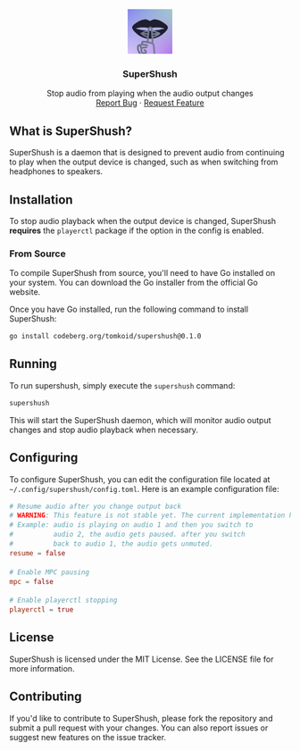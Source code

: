<div align="center">
  <a href="https://codeberg.org/tomkoid/supershush">
    <img src="assets/logo.png" alt="Logo" width="80" height="80">
  </a>

  <h3 align="center">SuperShush</h3>

  <p align="center">
    Stop audio from playing when the audio output changes
    <br />
    <a href="https://codeberg.org/tomkoid/supershush/issues/new">Report Bug</a>
    ·
    <a href="https://codeberg.org/tomkoid/supershush/issues/new">Request Feature</a>
  </p>
</div>

## What is SuperShush?

SuperShush is a daemon that is designed to prevent audio from continuing to play when the output device is changed, such as when switching from headphones to speakers.

## Installation

To stop audio playback when the output device is changed, SuperShush **requires** the `playerctl` package if the option in the config is enabled.

### From Source

To compile SuperShush from source, you'll need to have Go installed on your system. You can download the Go installer from the official Go website.

Once you have Go installed, run the following command to install SuperShush:

```bash
go install codeberg.org/tomkoid/supershush@0.1.0
```

## Running

To run supershush, simply execute the `supershush` command:

```bash
supershush
```

This will start the SuperShush daemon, which will monitor audio output changes and stop audio playback when necessary.

## Configuring

To configure SuperShush, you can edit the configuration file located at `~/.config/supershush/config.toml`. Here is an example configuration file:

```toml
# Resume audio after you change output back
# WARNING: This feature is not stable yet. The current implementation has big issues.
# Example: audio is playing on audio 1 and then you switch to
#          audio 2, the audio gets paused. after you switch
#          back to audio 1, the audio gets unmuted.
resume = false

# Enable MPC pausing 
mpc = false

# Enable playerctl stopping 
playerctl = true
```

## License
 
SuperShush is licensed under the MIT License. See the LICENSE file for more information.

## Contributing
 
If you'd like to contribute to SuperShush, please fork the repository and submit a pull request with your changes. You can also report issues or suggest new features on the issue tracker.
